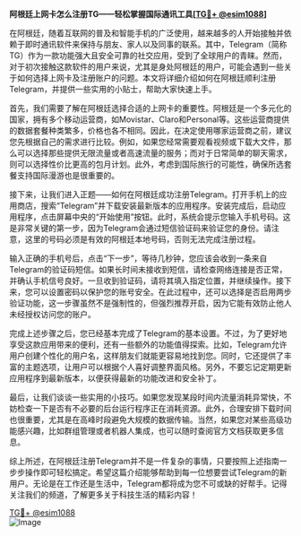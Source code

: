 **阿根廷上网卡怎么注册TG——轻松掌握国际通讯工具[[TG💪+ @esim1088](https://t.me/s/esim1088)]**

在阿根廷，随着互联网的普及和智能手机的广泛使用，越来越多的人开始接触并依赖于即时通讯软件来保持与朋友、家人以及同事的联系。其中，Telegram（简称TG）作为一款功能强大且安全可靠的社交应用，受到了全球用户的青睐。然而，对于初次接触这款软件的用户来说，尤其是身处阿根廷的用户，可能会遇到一些关于如何选择上网卡及注册账户的问题。本文将详细介绍如何在阿根廷顺利注册Telegram，并提供一些实用的小贴士，帮助大家快速上手。

首先，我们需要了解在阿根廷选择合适的上网卡的重要性。阿根廷是一个多元化的国家，拥有多个移动运营商，如Movistar、Claro和Personal等。这些运营商提供的数据套餐种类繁多，价格也各不相同。因此，在决定使用哪家运营商之前，建议您先根据自己的需求进行比较。例如，如果您经常需要观看视频或下载大文件，那么可以选择那些提供无限流量或者高速流量的服务；而对于日常简单的聊天需求，则可以选择性价比更高的包月计划。此外，考虑到国际旅行的可能性，确保所选套餐支持国际漫游也是很重要的。

接下来，让我们进入正题——如何在阿根廷成功注册Telegram。打开手机上的应用商店，搜索“Telegram”并下载安装最新版本的应用程序。安装完成后，启动应用程序，点击屏幕中央的“开始使用”按钮。此时，系统会提示您输入手机号码。这是非常关键的第一步，因为Telegram会通过短信验证码来验证您的身份。请注意，这里的号码必须是有效的阿根廷本地号码，否则无法完成注册过程。

输入正确的手机号后，点击“下一步”，等待几秒钟，您应该会收到一条来自Telegram的验证码短信。如果长时间未接收到短信，请检查网络连接是否正常，并确认手机信号良好。一旦收到验证码，请将其填入指定位置，并继续操作。接下来，您可以设置密码以保护您的账号安全。在此过程中，还可以选择是否启用两步验证功能，这一步骤虽然不是强制性的，但强烈推荐开启，因为它能有效防止他人未经授权访问您的账户。

完成上述步骤之后，您已经基本完成了Telegram的基本设置。不过，为了更好地享受这款应用带来的便利，还有一些额外的功能值得探索。比如，Telegram允许用户创建个性化的用户名，这样朋友们就能更容易地找到您。同时，它还提供了丰富的主题选项，让用户可以根据个人喜好调整界面风格。另外，不要忘记定期更新应用程序到最新版本，以便获得最新的功能改进和安全补丁。

最后，让我们谈谈一些实用的小技巧。如果您发现某段时间内流量消耗异常快，不妨检查一下是否有不必要的后台运行程序正在消耗资源。此外，合理安排下载时间也很重要，尤其是在高峰时段避免大规模的数据传输。当然，如果您对某些高级功能感兴趣，比如群组管理或者机器人集成，也可以随时查阅官方文档获取更多信息。

综上所述，在阿根廷注册Telegram并不是一件复杂的事情，只要按照上述指南一步步操作即可轻松搞定。希望这篇介绍能够帮助到每一位想要尝试Telegram的新用户。无论是在工作还是生活中，Telegram都将成为您不可或缺的好帮手。记得关注我们的频道，了解更多关于科技生活的精彩内容！

[TG💪+ @esim1088](https://t.me/s/esim1088)  
![Image](https://i.postimg.cc/4NQfJmqS/Snipaste-2025-05-13-00-14-12.png)